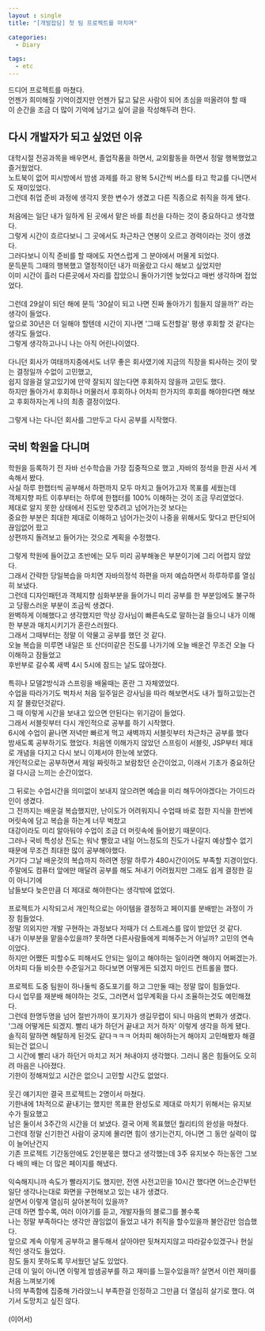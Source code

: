 ```yaml
---
layout : single
title: "[개발잡담] 첫 팀 프로젝트를 마치며"

categories:
  - Diary

tags:
  - etc
---
```


드디어 프로젝트를 마쳤다.<br>언젠가 희미해질 기억이겠지만 언젠가 닳고 닳은 사람이 되어 초심을 떠올려야 할 때<br>이 순간을 조금 더 많이 기억에 남기고 싶어 글을 작성해두려 한다.
 
## 다시 개발자가 되고 싶었던 이유

대학시절 전공과목을 배우면서, 졸업작품을 하면서, 교외활동을 하면서 정말 행복했었고 즐거웠었다.<br>노트북이 없어 피시방에서 밤샘 과제를 하고 왕복 5시간씩 버스를 타고 학교를 다니면서도 재미있었다.<br>그런데 취업 준비 과정에 생각지 못한 변수가 생겼고 다른 직종으로 취직을 하게 됐다.<br><br>처음에는 일단 내가 일하게 된 곳에서 맡은 바를  최선을 다하는 것이 중요하다고 생각했다.<br>그렇게 시간이 흐르다보니 그 곳에서도 차근차근 연봉이 오르고 경력이라는 것이 생겼다.<br>그러다보니 이직 준비를 할 때에도 자연스럽게 그 분야에서 머물게 되었다.<br>문득문득 그때의 행복했고 열정적이던 내가 떠올랐고 다시 해보고 싶었지만<br>이미 시간이 흘러 다른곳에서 자리를 잡았으니 돌아가기엔 늦었다고 매번 생각하며 접었었다.<br><br>그런데 29살이 되던 해에 문득 '30살이 되고 나면 진짜 돌아가기 힘들지 않을까?' 라는 생각이 들었다.<br> 앞으로 30년은 더 일해야 할텐데 시간이 지나면 '그때 도전할걸' 평생 후회할 것 같다는 생각도 들었다.<br>그렇게 생각하고나니 나는 아직 어린나이였다.<br><br>다니던 회사가 여태까지중에서도 너무 좋은 회사였기에 지금의 직장을 퇴사하는 것이 맞는 결정일까 수없이 고민했고,<br>쉽지 않을걸 알고있기에 만약 잘되지 않는다면 후회하지 않을까 고민도 했다.<br>하지만 돌아가서 후회하나 머물러서 후회하나 어차피 한가지의 후회를 해야한다면 해보고 후회하자는게 나의 최종 결정이었다.<br><br>그렇게 나는 다니던 회사를 그만두고 다시 공부를 시작했다.


## 국비 학원을 다니며 

학원을 등록하기 전 자바 선수학습을 가장 집중적으로 했고 ,자바의 정석을 한권 사서 계속해서 봤다.<br>사실 하루 한챕터씩 공부해서 하편까지 모두 마치고 들어가고자 목표를 세웠는데<br>객체지향 파트 이후부터는 하루에 한챕터를 100% 이해하는 것이 조금 무리였었다.<br>제대로 알지 못한 상태에서 진도만 맞추려고 넘어가는것 보다는<br>중요한 부분은 최대한 제대로 이해하고 넘어가는것이 나중을 위해서도 맞다고 판단되어 끊임없어 팠고<br>상편까지 돌려보고 들어가는 것으로 계획을 수정했다.<br><br>그렇게 학원에 들어갔고 초반에는 모두 미리 공부해놓은 부분이기에 그리 어렵지 않았다.<br>그래서 간략한 당일복습을 마치면 자바의정석 하편을 마저 예습하면서 하루하루를 열심히 보냈다.<br>그런데 디자인패턴과 객체지향 심화부분을 들어가니 미리 공부를 한 부분임에도 불구하고 당황스러운 부분이 조금씩 생겼다.<br>완벽하게 이해했다고 생각했지만 막상 강사님이 빠른속도로 말하는걸 들으니 내가 이해한 부분과 매치시키기가 혼란스러웠다.<br>그래서 그때부터는 정말 이 악물고 공부를 했던 것 같다.<br>오늘 복습을 미루면 내일은 또 산더미같은 진도를 나가기에 오늘 배운건 무조건 오늘 다 이해하고 잠들었고<br>후반부로 갈수록 새벽 4시 5시에 잠드는 날도 많아졌다.<br><br>특히나 모델2방식과 스프링을 배울때는 혼란 그 자체였었다.<br>수업을 따라가기도 벅차서 처음 일주일은 강사님을 따라 해보면서도 내가 뭘하고있는건지 잘 몰랐던것같다.<br>그 때 이렇게 시간을 보내고 있으면 안된다는 위기감이 들었다.<br>그래서 서블릿부터 다시 개인적으로 공부를 하기 시작했다.<br> 6시에 수업이 끝나면 저녁만 빠르게 먹고 새벽까지 서블릿부터 차근차근 공부를 했다<br>밤새도록 공부하기도 했었다. 처음엔 이해가지 않았던 스프링이 서블릿, JSP부터 제대로 개념을 다지고 다시 보니 이제서야 한눈에 보였다.<br>개인적으로는 공부하면서 제일 짜릿하고 보람찼던 순간이었고, 이래서 기초가 중요하단걸 다시금 느끼는 순간이었다.<br><br> 그 뒤로는 수업시간을 의미없이 보내지 않으려면 예습을 미리 해두어야겠다는 가이드라인이 생겼다.<br>그 전까지는 배운걸 복습했지만, 난이도가 어려워지니 수업때 바로 접한 지식을 한번에 머릿속에 담고 복습을 하는게 너무 벅찼고<br>대강이라도 미리 알아둬야 수업이 조금 더 머릿속에 들어왔기 때문이다.<br>그러나 국비 특성상 진도는 워낙 빨랐고 내일 어느정도의 진도가 나갈지 예상할수 없기때문에 무조건 최대한 많이 공부해야했다.<br>거기다 그날 배운것의 복습까지 하려면 정말 하루가 480시간이어도 부족할 지경이었다.<br>주말에도 컴퓨터 앞에만 매달려 공부를 해도 쳐내기 어려웠지만 그래도 쉽게 결정한 길이 아니기에<br>남들보다 늦은만큼 더 제대로 해야한다는 생각밖에 없었다.<br><br>프로젝트가 시작되고서 개인적으로는 아이템을 결정하고 페이지를 분배받는 과정이 가장 힘들었다.<br>정말 의외지만 개발 구현하는 과정보다 저때가 더 스트레스를 많이 받았던 것 같다.<br>내가 이부분을 맡을수있을까? 못하면 다른사람들에게 피해주는거 아닐까? 고민의 연속이었다.<br>하지만 어쨌든 피할수도 피해서도 안되는 일이고 해야하는 일이라면 해야지 어쩌겠는가.<br>어차피 다들 비슷한 수준일거고 하다보면 어떻게든 되겠지 마인드 컨트롤을 했다.<br><br>프로젝트 도중 팀원이 하나둘씩 중도포기를 하고 그만둘 때는 정말 많이 힘들었다.<br>다시 업무를 재분배 해야하는 것도, 그러면서 업무계획을 다시 조율하는것도 예민해졌다.<br>그런데 한명두명을 넘어 절반가까이 포기자가 생길무렵이 되니 마음의 변화가 생겼다.<br>'그래 어떻게든 되겠지. 빨리 내가 하던거 끝내고 저거 하자' 이렇게 생각을 하게 됐다.<br>솔직히 말하면 해탈하게 된것도 같다ㅋㅋㅋ 어차피 해야하는거 해야지 고민해봤자 해결되는건 없으니<br>그 시간에 빨리 내가 하던거 마치고 저거 쳐내야지 생각했다. 그러니 몸은 힘들어도 오히려 마음은 나아졌다.<br>기한이 정해져있고 시간은 없으니 고민할 시간도 없었다.<br><br>웃긴 얘기지만 결국 프로젝트는 2명이서 마쳤다.<br> 기한내에 1차적으로 끝내기는 했지만 목표한 완성도로 제대로 마치기 위해서는 유지보수가 필요했고<br>남은 둘이서 3주간의 시간을 더 보냈다. 결국 어제 목표했던 퀄리티의 완성을 마쳤다.<br>그런데 정말 신기한건 사람이 궁지에 몰리면 힘이 생기는건지, 아니면 그 동안 실력이 많이 늘어난건지<br>기존 프로젝트 기간동안에도 2인분몫은 했다고 생각했는데 3주 유지보수 하는동안 그보다 배의 배는 더 많은 페이지를 해냈다.<br><br>익숙해지니까 속도가 빨라지기도 했지만, 전엔 사전고민을 10시간 했다면 어느순간부턴 일단 생각나는대로 화면을 구현해보고 있는 내가 생겼다.<br> 살면서 이렇게 열심히 살아본적이 있을까?<br>근데 하면 할수록, 여러 이야기를 듣고, 개발자들의 블로그를 볼수록<br>나는 정말 부족하다는 생각만 끊임없이 들었고 내가 취직을 할수있을까 불안감만 엄습했다.<br>앞으로 계속 이렇게 공부하고 몰두해서 살아야만 뒷쳐지지않고 따라갈수있겠구나 현실적인 생각도 들었다.<br> 잠도 들지 못하도록 무서웠던 날도 있었다.<br>근데 이 일이 아니면 이렇게 밤샘공부를 하고 재미를 느낄수있을까? 살면서 이런 재미를 처음 느껴보기에<br>나의 부족함에 집중해 가라앉느니 부족한걸 인정하고 그만큼 더 열심히 살기로 했다. 여기서 도망치고 싶진 않다.<br><br>
(이어서)
